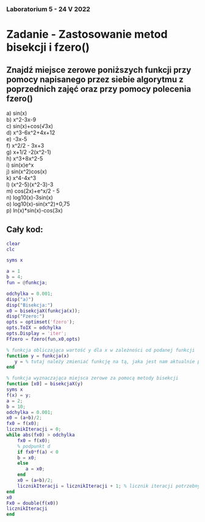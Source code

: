 ### Laboratorium 5 - 24 V 2022
# Zadanie  - Zastosowanie metod bisekcji i fzero()
## Znajdź miejsce zerowe poniższych funkcji przy pomocy napisanego przez siebie algorytmu z poprzednich zajęć oraz przy pomocy polecenia __fzero()__

 a) sin(x) <br>
 b) x^2-3x-9 <br>
 c) sin(x)+cos(√3x) <br>
 d) x^3-6x^2+4x+12 <br>
 e) -3x-5 <br>
 f) x^2/2 - 3x+3 <br>
 g) x+1/2 -2(x^2-1) <br>
 h) x^3+8x^2-5 <br>
 i) sin(x)e^x <br>
 j) sin(x^2)cos(x) <br>
 k) x^4-4x^3 <br>
 l) (x^2-5)(x^2-3)-3 <br>
 m) cos(2x)+e^x/2 - 5 <br>
 n) log10(x)-3sin(x) <br>
 o) log10(x)-sin(x^2)+0,75 <br>
 p) ln(x)*sin(x)-cos(3x) <br>

## Cały kod:
```matlab
clear
clc

syms x

a = 1
b = 4;
fun = @funkcja;

odchylka = 0.001;
disp("a)")
disp("Bisekcja:")
x0 = bisekcjaX(funkcja(x));
disp("Fzero:")
opts = optimset('fzero');
opts.ToIX = odchylka
opts.Display = 'iter';
Ffzero = fzero(fun,x0,opts)

% funkcja obliczająca wartość y dla x w zależności od podanej funkcji
function y = funkcja(x)
   y = % tutaj należy zmieniać funkcję na tą, jaka jest nam aktualnie potrzebna
end

% funkcja wyznaczająca miejsca zerowe za pomocą metody bisekcji
function [x0] = bisekcjaX(y)
syms x
f(x) = y;
a = 2;
b = 10;
odchylka = 0.001;
x0 = (a+b)/2;
fx0 = f(x0);
licznikIteracji = 0;
while abs(fx0) > odchylka
    fx0 = f(x0);
    % podpunkt d
    if fx0*f(a) < 0
    b = x0;
    else
       a = x0;
    end
    x0 = (a+b)/2;
    licznikIteracji = licznikIteracji + 1; % licznik iteracji potrzebny do Excela
end
x0
Fx0 = double(f(x0))
licznikIteracji
end


```